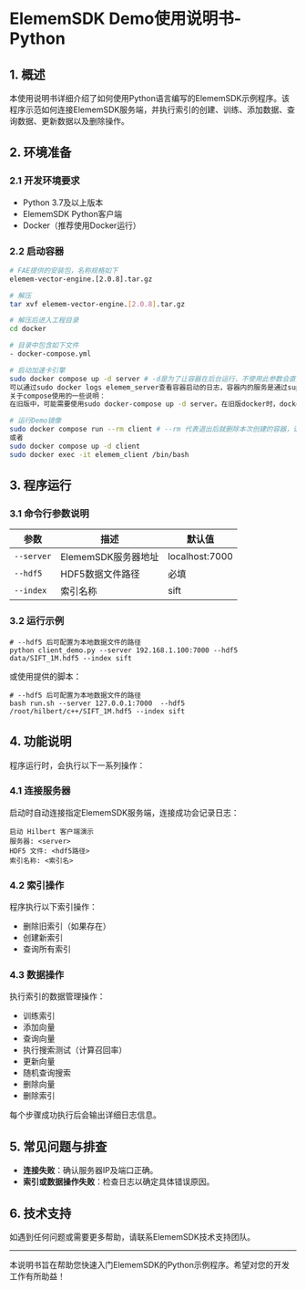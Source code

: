 # ElememSDK Demo使用说明书-Python

## 1. 概述
本使用说明书详细介绍了如何使用Python语言编写的ElememSDK示例程序。该程序示范如何连接ElememSDK服务端，并执行索引的创建、训练、添加数据、查询数据、更新数据以及删除操作。

## 2. 环境准备

### 2.1 开发环境要求
- Python 3.7及以上版本
- ElememSDK Python客户端
- Docker（推荐使用Docker运行）

### 2.2 启动容器

```bash
# FAE提供的安装包，名称规格如下
elemem-vector-engine.[2.0.8].tar.gz

# 解压
tar xvf elemem-vector-engine.[2.0.8].tar.gz

# 解压后进入工程目录
cd docker

# 目录中包含如下文件
- docker-compose.yml

# 启动加速卡引擎
sudo docker compose up -d server # -d是为了让容器在后台运行，不使用此参数会直接在当前运行，并直接打印日志到当前窗口。docker-compose.yml 中配置了本地端口8000映射到容器内端口8000
可以通过sudo docker logs elemem_server查看容器启动的日志，容器内的服务是通过supervisor控制的。
关于compose使用的一些说明：
在旧版中，可能需要使用sudo docker-compose up -d server。在旧版docker时，docker-compose是一个独立的命令，属于Compose v1(2023年标记为deprecated), 新版docker(≥20.10.13), compse v2(2020年推出的)可以作为一个插件安装，安装后compse是docker的一个子命令，建议使用最新版。

# 运行Demo镜像
sudo docker compose run --rm client # --rm 代表退出后就删除本次创建的容器，请根据自己需要修改运行参数
或者
sudo docker compose up -d client
sudo docker exec -it elemem_client /bin/bash
```


## 3. 程序运行

### 3.1 命令行参数说明
| 参数           | 描述                    | 默认值               |
|---------------|-------------------------|----------------------|
| `--server`    | ElememSDK服务器地址     | localhost:7000       |
| `--hdf5`      | HDF5数据文件路径         | 必填                 |
| `--index`     | 索引名称                | sift                 |

### 3.2 运行示例

```shell
# --hdf5 后可配置为本地数据文件的路径
python client_demo.py --server 192.168.1.100:7000 --hdf5 data/SIFT_1M.hdf5 --index sift
```
或使用提供的脚本：
```shell
# --hdf5 后可配置为本地数据文件的路径
bash run.sh --server 127.0.0.1:7000  --hdf5 /root/hilbert/c++/SIFT_1M.hdf5 --index sift
```

## 4. 功能说明
程序运行时，会执行以下一系列操作：

### 4.1 连接服务器
启动时自动连接指定ElememSDK服务端，连接成功会记录日志：
```
启动 Hilbert 客户端演示
服务器: <server>
HDF5 文件: <hdf5路径>
索引名称: <索引名>
```

### 4.2 索引操作
程序执行以下索引操作：
- 删除旧索引（如果存在）
- 创建新索引
- 查询所有索引

### 4.3 数据操作
执行索引的数据管理操作：
- 训练索引
- 添加向量
- 查询向量
- 执行搜索测试（计算召回率）
- 更新向量
- 随机查询搜索
- 删除向量
- 删除索引

每个步骤成功执行后会输出详细日志信息。

## 5. 常见问题与排查

- **连接失败**：确认服务器IP及端口正确。
- **索引或数据操作失败**：检查日志以确定具体错误原因。

## 6. 技术支持
如遇到任何问题或需要更多帮助，请联系ElememSDK技术支持团队。

---

本说明书旨在帮助您快速入门ElememSDK的Python示例程序。希望对您的开发工作有所助益！

